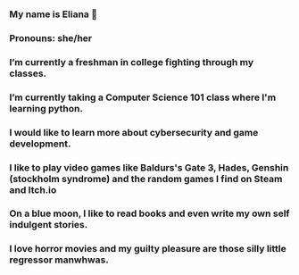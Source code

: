 ### My name is Eliana 👋 
### Pronouns: she/her
### I’m currently a freshman in college fighting through my classes.  
### I’m currently taking a Computer Science 101 class where I'm learning python.
### I would like to learn more about cybersecurity and game development. 
### I like to play video games like Baldurs's Gate 3, Hades, Genshin (stockholm syndrome) and the random games I find on Steam and Itch.io
### On a blue moon, I like to read books and even write my own self indulgent stories.
### I love horror movies and my guilty pleasure are those silly little regressor manwhwas. 

<!--
**Elianff/Elianff** is a ✨ _special_ ✨ repository because its `README.md` (this file) appears on your GitHub profile.

Here are some ideas to get you started:

### I’m currently working on my college classes    
- 🌱 #I’m currently learning python
- 😄 #Pronouns: she/her
- ⚡ #Fun fact: ...
-->
